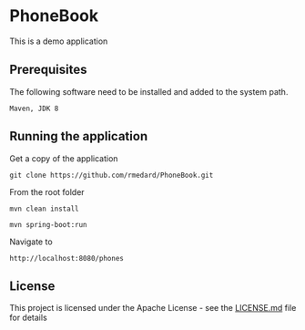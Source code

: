 # PhoneBook

This is a demo application

## Prerequisites
The following software need to be installed and added to the system path.
```
Maven, JDK 8
```

## Running the application

Get a copy of the application
```
git clone https://github.com/rmedard/PhoneBook.git
```

From the root folder

```
mvn clean install
```

```
mvn spring-boot:run
```

Navigate to
```
http://localhost:8080/phones
```

## License
This project is licensed under the Apache License - see the [LICENSE.md](LICENSE) file for details